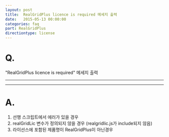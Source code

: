 ```yaml
---
layout: post
title:  RealGridPlus licence is required 메세지 출력
date:   2015-05-13 00:00:00
categories: faq
part: RealGridPlus
directiontype: license
---
```


# Q.

"RealGridPlus licence is required" 메세지 출력

---
***

# A.

1. 선행 스크립트에서 에러가 있을 경우
2. realGridLic 변수가 정의되지 않을 경우 (realgridlic.js가 include되지 않음)
3. 라이선스에 포함된 제품명이 RealGridPlus이 아닌경우
